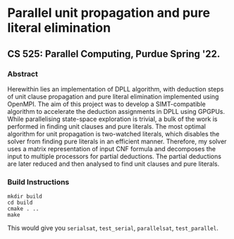 # Parallel unit propagation and pure literal elimination
## CS 525: Parallel Computing, Purdue Spring '22.

### Abstract

Herewithin lies an implementation of DPLL algorithm, with deduction steps of unit clause propagation and pure literal elimination implemented using OpenMPI. The aim of this project was to develop a SIMT-compatible algorithm to accelerate the deduction assignments in DPLL using GPGPUs. While parallelising state-space exploration is trivial, a bulk of the work is performed in finding unit clauses and pure literals. The most optimal algorithm for unit propagation is two-watched literals, which disables the solver from finding pure literals in an efficient manner. Therefore, my solver uses a matrix representation of input CNF formula and decomposes the input to multiple processors for partial deductions. The partial deductions are later reduced and then analysed to find unit clauses and pure literals.

### Build Instructions

```
mkdir build
cd build
cmake . ..
make
```

This would give you `serialsat`, `test_serial`, `parallelsat`, `test_parallel`.

